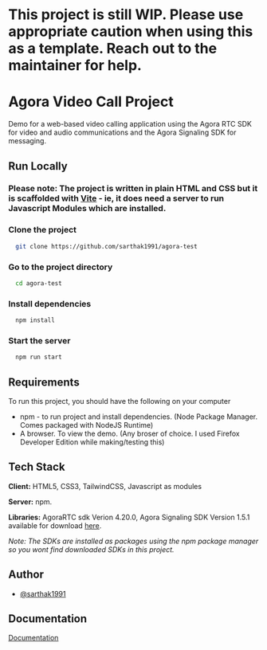 # This project is still WIP. Please use appropriate caution when using this as a template. Reach out to the maintainer for help. 

# Agora Video Call Project

Demo for a web-based video calling application using the Agora RTC SDK for video and
audio communications and the Agora Signaling SDK for messaging.


## Run Locally

### Please note: The project is written in plain HTML and CSS but it is scaffolded with [Vite](Vitejs.dev) - ie, it does need a server to run Javascript Modules which are installed.

### Clone the project

```bash
  git clone https://github.com/sarthak1991/agora-test
```

### Go to the project directory

```bash
  cd agora-test
```

### Install dependencies

```bash
  npm install
```

### Start the server




```bash
  npm run start
```




## Requirements
To run this project, you should have the following on your computer

- npm - to run project and install dependencies. (Node Package Manager. Comes packaged with NodeJS Runtime)
- A browser. To view the demo. (Any broser of choice. I used Firefox Developer Edition while making/testing this)


## Tech Stack

**Client:** HTML5, CSS3, TailwindCSS, Javascript as modules

**Server:** npm.

**Libraries:** AgoraRTC sdk Verion 4.20.0, Agora Signaling SDK Version 1.5.1 available for download [here](https://docs-beta.agora.io/en/sdks?platform=web). 

*Note: The SDKs are installed as packages using the npm package manager so you wont find downloaded SDKs in this project.*


## Author

- [@sarthak1991](https://www.github.com/sarthak1991)


## Documentation

[Documentation](https://chemical-ninja-321.notion.site/Agora-Video-Call-And-Message-App-Demo-Docs-e0108a79da0c41e8b6b73af37847574a)


